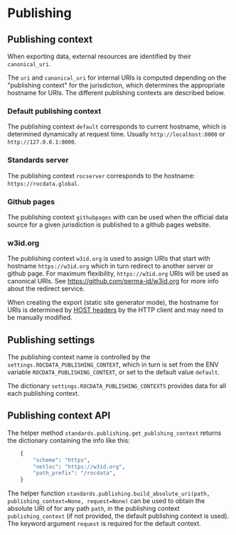 Publishing
==========



Publishing context
------------------
When exporting data, external resources are identified by their `canonical_uri`.

The `uri` and `canonical_uri` for internal URIs is computed depending on the 
"publishing context" for the jurisdiction, which determines the appropriate
hostname for URIs. The different publishing contexts are described below.

### Default publishing context
The publishing context `default` corresponds to current hostname, which is determined
dynamically at request time. Usually `http://localhost:8000` or `http://127.0.0.1:8000`.

### Standards server
The publishing context `rocserver` corresponds to the hostname: `https://rocdata.global`.

### Github pages
The publishing context `githubpages` with can be used when the official data
source for a given jurisdiction is published to a github pages website.

### w3id.org
The publishing context `w3id.org` is used to assign URIs that start with hostname
`https://w3id.org` which in turn redirect to another server or github page.
For maximum flexibility, `https://w3id.org` URIs will be used as canonical URIs.
See https://github.com/perma-id/w3id.org for more info about the redirect service.



When creating the export (static site generator mode), the hostname for URIs is
determined by [HOST headers](https://github.com/django/django/blob/master/django/http/request.py#L109-L126)
by the HTTP client and may need to be manually modified.




Publishing settings
-------------------
The publishing context name is controlled by the `settings.ROCDATA_PUBLISHING_CONTEXT`,
which in turn is set from the ENV variable `ROCDATA_PUBLISHING_CONTEXT`, or set
to the default value `default`.

The dictionary `settings.ROCDATA_PUBLISHING_CONTEXTS` provides data for all each
publishing context.



Publishing context API
----------------------
The helper method `standards.publishing.get_publshing_context` returns the dictionary
containing the info like this:

```python
    {
        "scheme": "https",
        "netloc": "https://w3id.org",
        "path_prefix": "/rocdata",
    }
```

The helper function `standards.publishing.build_absolute_uri(path, publishing_context=None, request=None)`
can be used to obtain the absolute URI of for any path `path`, in the publishing
context `publishing_context` (if not provided, the default publishing context is used).
The keyword argument `request` is required for the default context.




